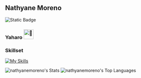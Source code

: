 ## Nathyane Moreno
![Static Badge](https://img.shields.io/badge/FullStack%20Developer-8A2BE2)

### Yaharo <picture>  <source srcset="https://fonts.gstatic.com/s/e/notoemoji/latest/1f44b_1f3fc/512.webp" type="image/webp">  <img src="https://fonts.gstatic.com/s/e/notoemoji/latest/1f44b_1f3fc/512.gif" alt="👋" width="32" height="32"> </picture>

### Skillset

[![My Skills](https://skillicons.dev/icons?i=js,ts,html,css,sass,tailwind,jest,redux,react,express,postgres,mongo,docker,firebase,py,opencv,pytorch&theme=light)](https://skillicons.dev)

![nathyanemoreno's Stats](https://github-readme-stats.vercel.app/api?username=nathyanemoreno&theme=dracula&show_icons=true&hide_border=false&count_private=true)
![nathyanemoreno's Top Languages](https://github-readme-stats.vercel.app/api/top-langs/?username=nathyanemoreno&theme=dracula&show_icons=true&hide_border=false&layout=compact&hide=hack,vim,assembly,scilab)
